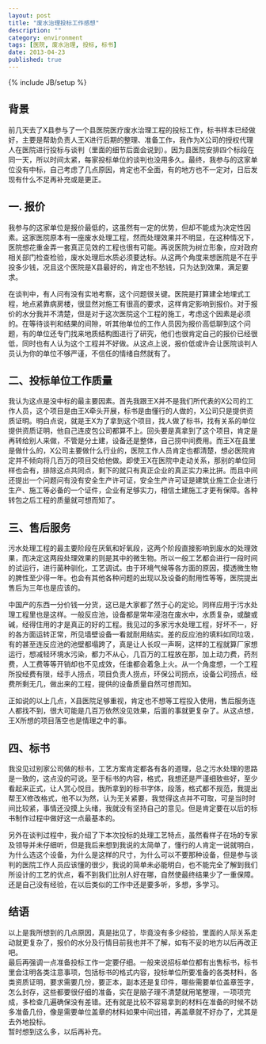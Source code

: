 ```yaml
---
layout: post
title: "废水治理投标工作感想"
description: ""
category: environment
tags: [医院, 废水治理, 投标, 标书]
date: 2013-04-23
published: true
---
```

{% include JB/setup %}
## 背景
前几天去了X县参与了一个县医院医疗废水治理工程的投标工作，标书样本已经做好，主要是帮助负责人王X进行后期的整理、准备工作，我作为X公司的授权代理人在医院进行投标与谈判（里面的细节后面会说到）。因为县医院安排四个标段在同一天，所以时间太紧，每家投标单位的谈判也没用多久。最终，我参与的这家单位没有中标，自己考虑了几点原因，肯定也不全面，有的地方也不一定对，日后发现有什么不足再补充或是更正。  
## 一. 报价  
我参与的这家单位是报价最低的，这虽然有一定的优势，但却不能成为决定性因素。这家医院原本有一座废水处理工程，然而处理效果并不明显，在这种情况下，医院想花重金弄一套真正见效的工程也很有可能。再说医院为树立形象，应对政府相关部门检查检验，废水处理后水质必须要达标。从这两个角度来想医院是不在乎投多少钱，况且这个医院是X县最好的，肯定也不愁钱，只为达到效果，满足要求。  

在谈判中，有人问有没有实地考察，这个问题很关键。医院是打算建全地埋式工程，地点紧靠病房楼，很显然对施工有很高的要求，这样肯定影响到报价。对于报价的水分我并不清楚，但是对于这次医院这个工程的施工，考虑这个因素是必须的。在等待谈判和结果的间隙，听其他单位的工作人员因为报价高低聊到这个问题，有的单位还专门找来地质结构图进行了研究，他们也很肯定自己的报价已经很低，同时也有人认为这个工程并不好做。从这点上说，报价低或许会让医院谈判人员认为你的单位不够严谨，不信任的情绪自然就有了。  
## 二、投标单位工作质量  
我认为这点是没中标的最主要因素。首先我跟王X并不是我们所代表的X公司的工作人员，这个项目是由王X牵头开展，标书是由懂行的人做的，X公司只是提供资质证明。明白点说，就是王X为了拿到这个项目，找人做了标书，找有关系的单位提供资质证明，他自己连皮包公司都算不上。回头要是真拿到了这个项目，肯定是再转给别人来做，不管是分土建，设备还是整体，自己捞中间费用。而王X在县里是做什么的，X公司主要做什么行业的，医院工作人员肯定也都清楚，想必医院肯定并不倾向将几百万的项目交给他做。即使王X在医院中走动关系，那别的单位同样也会有，排除这点共同点，剩下的就只有真正企业的真正实力来比拼。而且中间还提出一个问题问有没有安全生产许可证，安全生产许可证是建筑业施工企业进行生产、施工等必备的一个证件，企业有足够实力，相信土建施工才更有保障。各种转包之后工程的质量就可想而知了。  
## 三、售后服务  
污水处理工程的最主要阶段在厌氧和好氧段，这两个阶段直接影响到废水的处理效果，而决定这两段处理效果的则是其中的微生物。所以一般工艺都会进行一段时间的试运行，进行菌种驯化，工艺调试。由于环境气候等各方面的原因，摸透微生物的脾性至少得一年。也会有其他各种问题的出现以及设备的耐用性等等，医院提出售后为三年也是应该的。  


中国产的东西一分价钱一分货，这已是大家都了然于心的定论。同样应用于污水处理工程里也是这样。一般反应池，设备都是常年浸泡在废水中，水质复杂，或酸或碱，经得住用的才是真正的好的工程。我见过的多家污水处理工程，好坏不一，好的各方面运转正常，所见墙壁设备一看就耐用结实。差的反应池的填料如同垃圾，有的甚至连反应池的池壁都塌跨了，真是让人长叹一声啊，这样的工程就算厂家想运行，想减轻环境水污染，都力不从心，几百万的工程放在那，加上动力费，药剂费，人工费等等开销却也不见成效，任谁都会着急上火。从一个角度想，一个工程所投经费有限，经手人捞点，项目负责人捞点，环保公司捞点，设备公司捞点，经费所剩无几，做出来的工程，提供的设备质量自然可想而知。  


正如说的以上几点，X县医院足够重视，肯定也不想等工程投入使用，售后服务连人都找不到，很大可能是几百万依然没见效果，后面的事就更复杂了。从这点想，王X所想的项目落空也是情理之中的事。  
## 四、标书  
我没见过别家公司做的标书，工艺方案肯定都各有各的道理，总之污水处理的思路是一致的，这点没的可说。至于标书的内容，格式，我想还是严谨细致些好，至少看起来正式，让人赏心悦目。我所拿到的标书字体，段落，格式都不规范，我提出帮王X修改格式，他不以为然，认为无关紧要，我觉得这点并不可取，可是当时时间比较紧，事情还没摸上头绪，我就没有坚持自己的意见。但是肯定要在以后的标书制作过程中做好这一点最基本的。  


另外在谈判过程中，我介绍了下本次投标的处理工艺特点，虽然看样子在场的专家及领导并未仔细听，但是我后来想到我说的太简单了，懂行的人肯定一说就明白，为什么选这个设备，为什么是这样的尺寸，为什么可以不要那种设备，但是参与谈判的医院工作人员应该懂的很少，我说的简单未必能明白，也不能完全了解到我们所设计的工艺的优点，看不到我们比别人好在哪，自然使最终结果少了一重保障。还是自己没有经验，在以后类似的工作中还是要多听，多想，多学习。  
## 结语
以上是我所想到的几点原因，真是拙见了，毕竟没有多少经验，里面的人际关系走动就更复杂了，报价的水分及行情目前我也并不了解，如有不妥的地方以后再改正吧。  
最后再强调一点准备投标工作一定要仔细。一般来说招标单位都有出售标书，标书里会注明各类注意事项，包括标书的格式内容，投标单位所要准备的各类材料，各类资质证明，要求需要几份，要正本，副本还是复印件，哪些需要单位盖章签字，怎么封存，这些都要很仔细的准备，实在是脑子理不清楚就用笔整理，一项项完成，多检查几遍确保没有差错。还有就是比较不容易拿到的材料在准备的时候不妨多准备几份，像是需要单位盖章的材料如果中间出错，再盖章就不好办了，尤其是去外地投标。  
暂时想到这么多，以后再补充。  
